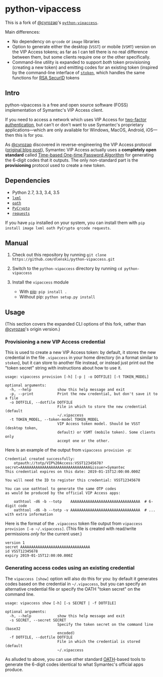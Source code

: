 python-vipaccess
================

This is a fork of [@cyrozap](https://github.com/cyrozap)'s [`python-vipaccess`](https://github.com/dlenski/python-vipaccess).

Main differences:

- No dependency on `qrcode` or `image` libraries
- Option to generate either the desktop (`VSST`) or mobile (`VSMT`)
  version on the VIP Access tokens; as far as I can tell there is no
  real difference between them, but some clients require one or the
  other specifically.
- Command-line utility is expanded to support *both* token
  provisioning (creating a new token) and emitting codes for an
  existing token (inspired by the command-line interface of
  [`stoken`](https://github.com/cernekee/stoken), which handles the same functions for [RSA SecurID](https://en.wikipedia.org/wiki/RSA_SecurID) tokens

Intro
-----

python-vipaccess is a free and open source software (FOSS)
implementation of Symantec's VIP Access client.

If you need to access a network which uses VIP Access for [two-factor
authentication](https://en.wikipedia.org/wiki/Two-factor_authentication),
but can't or don't want to use Symantec's proprietary
applications—which are only available for Windows, MacOS, Android,
iOS—then this is for you.

As [@cyrozap](https://github.com/cyrozap) discovered in reverse-engineering the VIP Access protocol
([original blog
post](https://www.cyrozap.com/2014/09/29/reversing-the-symantec-vip-access-provisioning-protocol)),
Symantec VIP Access actually uses a **completely open standard**
called [Time-based One-time Password
Algorithm](https://en.wikipedia.org/wiki/Time-based_One-time_Password_Algorithm)
for generating the 6-digit codes that it outputs. The only
non-standard part is the **provisioning** protocol used to create a
new token.

Dependencies
------------

-  Python 2.7, 3.3, 3.4, 3.5
-  [`lxml`](https://pypi.python.org/pypi/lxml/3.4.0)
-  [`oath`](https://pypi.python.org/pypi/oath/1.2)
-  [`PyCrypto`](https://pypi.python.org/pypi/pycrypto/2.6.1)
-  [`requests`](https://pypi.python.org/pypi/requests/)

If you have `pip` installed on your system, you can install them with
`pip install image lxml oath PyCrypto qrcode requests`.

Manual
------

1. Check out this repository by running
   ``git clone https://github.com/dlenski/python-vipaccess.git``
2. Switch to the ``python-vipaccess`` directory by running
   ``cd python-vipaccess``
3. Install the ``vipaccess`` module

   -  With [pip](https://en.wikipedia.org/wiki/Pip_(package_manager)): ``pip install .``
   -  Without pip: ``python setup.py install``

Usage
-----

(This section covers the expanded CLI options of this fork, rather than [@cyrozap](https://github.com/cyrozap)'s origin version.)

### Provisioning a new VIP Access credential

This is used to create a new VIP Access token: by default, it stores
the new credential in the file `.vipaccess` in your home directory (in a
format similar to `stoken`), but it can store to another file instead,
or instead just print out the "token secret" string with instructions
about how to use it.

```
usage: vipaccess provision [-h] [-p | -o DOTFILE] [-t TOKEN_MODEL]

optional arguments:
  -h, --help            show this help message and exit
  -p, --print           Print the new credential, but don't save it to a file
  -o DOTFILE, --dotfile DOTFILE
                        File in which to store the new credential (default
                        ~/.vipaccess
  -t TOKEN_MODEL, --token-model TOKEN_MODEL
                        VIP Access token model. Should be VSST (desktop token,
                        default) or VSMT (mobile token). Some clients only
                        accept one or the other.
```

Here is an example of the output from `vipaccess provision -p`:

```
Credential created successfully:
	otpauth://totp/VIP%20Access:VSST12345678?secret=AAAAAAAAAAAAAAAAAAAAAAAAAAAAAAAA&issuer=Symantec
This credential expires on this date: 2019-01-15T12:00:00.000Z

You will need the ID to register this credential: VSST12345678

You can use oathtool to generate the same OTP codes
as would be produced by the official VIP Access apps:

    oathtool -d6 -b --totp    AAAAAAAAAAAAAAAAAAAAAAAAAAAAAAAA  # 6-digit code
    oathtool -d6 -b --totp -v AAAAAAAAAAAAAAAAAAAAAAAAAAAAAAAA  # ... with extra information
```

Here is the format of the `.vipaccess` token file output from
`vipaccess provision [-o ~/.vipaccess]`. (This file is created with
read/write permissions *only* for the current user.)

```
version 1
secret AAAAAAAAAAAAAAAAAAAAAAAAAAAAAAAA
id VSST12345678
expiry 2019-01-15T12:00:00.000Z
```

### Generating access codes using an existing credential

The `vipaccess [show]` option will also do this for you: by default it
generates codes based on the credential in `~/.vipaccess`, but you can
specify an alternative credential file or specify the OATH "token
secret" on the command line.

```
usage: vipaccess show [-h] [-s SECRET | -f DOTFILE]

optional arguments:
  -h, --help            show this help message and exit
  -s SECRET, --secret SECRET
                        Specify the token secret on the command line (base32
                        encoded)
  -f DOTFILE, --dotfile DOTFILE
                        File in which the credential is stored (default
                        ~/.vipaccess
```

As alluded to above, you can use other standard
[OATH](https://en.wikipedia.org/wiki/Initiative_For_Open_Authentication)-based
tools to generate the 6-digit codes identical to what Symantec's official
apps produce.
